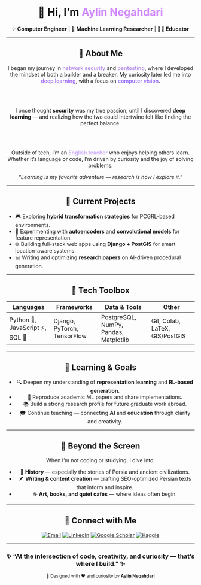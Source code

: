 <!-- ✨ Aylin Negahdari | GitHub Profile README ✨ -->
<div align="center">

<h1>🌸 Hi, I’m <span style="color:#d18aff;">Aylin Negahdari</span></h1>

<p>
💡 <b>Computer Engineer</b> | 🤖 <b>Machine Learning Researcher</b> | 🧑‍🏫 <b>Educator</b><br>
</p>


---

<h2>🧬 About Me</h2>

<p align="justify" style="color:#d8c7ff; font-size:16px; line-height:1.6;">

I began my journey in <span style="color:#b388eb; font-weight:600;">network security</span> and <span style="color:#b388eb; font-weight:600;">pentesting</span>, where I developed the mindset of both a builder and a breaker. My curiosity later led me into <span style="color:#a371f7; font-weight:600;">deep learning</span>, with a focus on <span style="color:#946cfb; font-weight:600;">computer vision</span>.

<br><br>

I once thought <b>security</b> was my true passion, until I discovered <b>deep learning</b> — and realizing how the two could intertwine felt like finding the perfect balance.

<br><br>

Outside of tech, I’m an <span style="color:#caa9f8; font-weight:600;">English teacher</span> who enjoys helping others learn. Whether it’s language or code, I’m driven by curiosity and the joy of solving problems.

</p>


<p align="center"><i>“Learning is my favorite adventure — research is how I explore it.”</i></p>

---

<h2>🧠 Current Projects</h2>

<ul align="left">
  <li>🎮 Exploring <b>hybrid transformation strategies</b> for PCGRL-based environments.</li>
  <li>🧮 Experimenting with <b>autoencoders</b> and <b>convolutional models</b> for feature representation.</li>
  <li>🌐 Building full-stack web apps using <b>Django + PostGIS</b> for smart location-aware systems.</li>
  <li>📊 Writing and optimizing <b>research papers</b> on AI-driven procedural generation.</li>
</ul>

---

<h2>🧰 Tech Toolbox</h2>

<div align="center">
  
| Languages | Frameworks | Data & Tools | Other |
|------------|-------------|--------------|--------|
| Python 🐍, JavaScript ⚡, SQL 💾 | Django, PyTorch, TensorFlow | PostgreSQL, NumPy, Pandas, Matplotlib | Git, Colab, LaTeX, GIS/PostGIS |

</div>

---

<h2>🚀 Learning & Goals</h2>

<ul>
  <li>🔍 Deepen my understanding of <b>representation learning</b> and <b>RL-based generation</b>.</li>
  <li>🧩 Reproduce academic ML papers and share implementations.</li>
  <li>📚 Build a strong research profile for future graduate work abroad.</li>
  <li>🎓 Continue teaching — connecting <b>AI</b> and <b>education</b> through clarity and creativity.</li>
</ul>

---

<h2>🌱 Beyond the Screen</h2>

<p>
When I’m not coding or studying, I dive into:
</p>
<ul>
  <li>🏺 <b>History</b> — especially the stories of Persia and ancient civilizations.</li>
  <li>🪶 <b>Writing & content creation</b> — crafting SEO-optimized Persian texts that inform and inspire.</li>
  <li>☕ <b>Art, books, and quiet cafés</b> — where ideas often begin.</li>
</ul>

---

<h2>💌 Connect with Me</h2>

<p align="center">
  <a href="mailto:your-email@example.com"><img src="https://img.shields.io/badge/Email-%23caa9f8?style=for-the-badge&logo=gmail&logoColor=white" alt="Email"></a>
  <a href="https://www.linkedin.com/in/your-profile" target="_blank"><img src="https://img.shields.io/badge/LinkedIn-%23946ef5?style=for-the-badge&logo=linkedin&logoColor=white" alt="LinkedIn"></a>
  <a href="https://scholar.google.com/" target="_blank"><img src="https://img.shields.io/badge/Google_Scholar-%238a63d2?style=for-the-badge&logo=google-scholar&logoColor=white" alt="Google Scholar"></a>
  <a href="https://www.kaggle.com/" target="_blank"><img src="https://img.shields.io/badge/Kaggle-%23496fed?style=for-the-badge&logo=kaggle&logoColor=white" alt="Kaggle"></a>
</p>

---

<h3 align="center">
✨ “At the intersection of code, creativity, and curiosity — that’s where I build.” ✨
</h3>

<p align="center">
<sub>🌸 Designed with ❤️ and curiosity by <b>Aylin Negahdari</b></sub>
</p>

</div>
